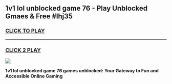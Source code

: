 
## 1v1 lol unblocked game 76 - Play Unblocked Gmaes & Free #lhj35
<h3>
<a href="https://news.freeplayer.one?title=1v1_lol_unblocked_game_76&ref=24F">CLICK TO PLAY</a></h3>
<hr>

<h3>
<a href="https://news.freeplayer.one?title=1v1_lol_unblocked_game_76&ref=24F">CLICK 2 PLAY</a>
  
</h3>

<a href="https://news.freeplayer.one?title=1v1_lol_unblocked_game_76&ref=24F/"><img src="https://clearcache.store/games.png"></a>


**1v1 lol unblocked game 76 games unblocked: Your Gateway to Fun and Accessible Online Gaming**
